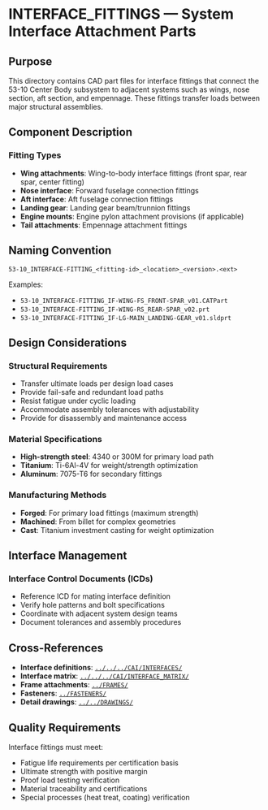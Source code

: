 # INTERFACE_FITTINGS — System Interface Attachment Parts

## Purpose

This directory contains CAD part files for interface fittings that connect the 53-10 Center Body subsystem to adjacent systems such as wings, nose section, aft section, and empennage. These fittings transfer loads between major structural assemblies.

## Component Description

### Fitting Types
- **Wing attachments**: Wing-to-body interface fittings (front spar, rear spar, center fitting)
- **Nose interface**: Forward fuselage connection fittings
- **Aft interface**: Aft fuselage connection fittings
- **Landing gear**: Landing gear beam/trunnion fittings
- **Engine mounts**: Engine pylon attachment provisions (if applicable)
- **Tail attachments**: Empennage attachment fittings

## Naming Convention

```
53-10_INTERFACE-FITTING_<fitting-id>_<location>_<version>.<ext>
```

Examples:
- `53-10_INTERFACE-FITTING_IF-WING-FS_FRONT-SPAR_v01.CATPart`
- `53-10_INTERFACE-FITTING_IF-WING-RS_REAR-SPAR_v02.prt`
- `53-10_INTERFACE-FITTING_IF-LG-MAIN_LANDING-GEAR_v01.sldprt`

## Design Considerations

### Structural Requirements
- Transfer ultimate loads per design load cases
- Provide fail-safe and redundant load paths
- Resist fatigue under cyclic loading
- Accommodate assembly tolerances with adjustability
- Provide for disassembly and maintenance access

### Material Specifications
- **High-strength steel**: 4340 or 300M for primary load path
- **Titanium**: Ti-6Al-4V for weight/strength optimization
- **Aluminum**: 7075-T6 for secondary fittings

### Manufacturing Methods
- **Forged**: For primary load fittings (maximum strength)
- **Machined**: From billet for complex geometries
- **Cast**: Titanium investment casting for weight optimization

## Interface Management

### Interface Control Documents (ICDs)
- Reference ICD for mating interface definition
- Verify hole patterns and bolt specifications
- Coordinate with adjacent system design teams
- Document tolerances and assembly procedures

## Cross-References

- **Interface definitions**: [`../../../CAI/INTERFACES/`](../../../CAI/INTERFACES/)
- **Interface matrix**: [`../../../CAI/INTERFACE_MATRIX/`](../../../CAI/INTERFACE_MATRIX/)
- **Frame attachments**: [`../FRAMES/`](../FRAMES/)
- **Fasteners**: [`../FASTENERS/`](../FASTENERS/)
- **Detail drawings**: [`../../DRAWINGS/`](../../DRAWINGS/)

## Quality Requirements

Interface fittings must meet:
- Fatigue life requirements per certification basis
- Ultimate strength with positive margin
- Proof load testing verification
- Material traceability and certifications
- Special processes (heat treat, coating) verification
